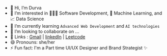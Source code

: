 - 👋 Hi, I’m Durva
- 👀 I’m interested in 👩🏻‍💻 Software Development, 🤖 Machine Learning, and 📈 Data Science  
- 🌱 I’m currently learning `Advanced Web Development` and `AI technologies` 
- 💞️ I’m looking to collaborate on ...
- 🔗 Links : [Gmail](durvadeshpande@gmail.com) | [linkedIn](https://www.linkedin.com/in/durva-d-803043201/) | [Leetcode](https://leetcode.com/u/dpKniQ3w1x/)
- 😄 Pronouns: she/her
- ⚡ Fun fact: I'm a Part time UI/UX Designer and Brand Strategist ✨

<!---
durva7px/durva7px is a ✨ special ✨ repository because its `README.md` (this file) appears on your GitHub profile.
You can click the Preview link to take a look at your changes.
--->
